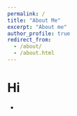 ```yaml
---
permalink: /
title: "About Me"
excerpt: "About me"
author_profile: true
redirect_from: 
  - /about/
  - /about.html
---
```


Hi
======

+
